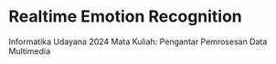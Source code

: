 # Realtime Emotion Recognition

Informatika Udayana 2024
Mata Kuliah: Pengantar Pemrosesan Data Multimedia
